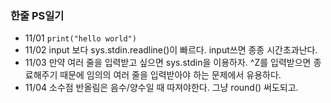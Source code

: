 ### 한줄 PS일기

* 11/01 ```print("hello world") ```
* 11/02 input 보다 sys.stdin.readline()이 빠르다. input쓰면 종종 시간초과난다.
* 11/03 만약 여러 줄을 입력받고 싶으면 sys.stdin을 이용하자. ^Z를 입력받으면 종료해주기 때문에 임의의 여러 줄을 입력받아야 하는 문제에서 유용하다.
* 11/04 소수점 반올림은 음수/양수일 때 따져야한다. 그냥 round() 써도되고.
